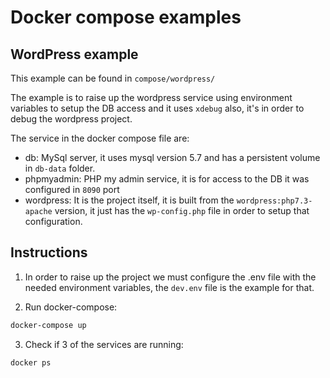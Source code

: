 # Docker compose examples

## WordPress example

This example can be found in `compose/wordpress/`

The example is to raise up the wordpress service using environment variables to setup the DB access and it uses `xdebug` also, it's in order to debug the wordpress project.

The service in the docker compose file are:

* db: MySql server, it uses mysql version 5.7 and has a persistent volume in `db-data` folder.
* phpmyadmin: PHP my admin service, it is for access to the DB it was configured in `8090` port
* wordpress: It is the project itself, it is built from the `wordpress:php7.3-apache` version, it just has the `wp-config.php` file in order to setup that configuration.

## Instructions

1. In order to raise up the project we must configure the .env file with the needed environment variables, the `dev.env` file is the example for that.

2. Run docker-compose:

```bash
docker-compose up
```

3. Check if 3 of the services are running:

```bash
docker ps
```

